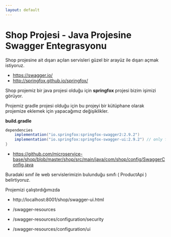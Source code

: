 ```yaml
---
layout: default
---
```

# Shop Projesi - Java Projesine Swagger Entegrasyonu

Shop projesine ait dışarı açılan servisleri güzel bir arayüz ile dışarı açmak istiyoruz.

- https://swagger.io/
- http://springfox.github.io/springfox/

Shop projemiz bir java projesi olduğu için **springfox** projesi bizim işimizi görüyor.

Projemiz gradle projesi olduğu için bu projeyi bir kütüphane olarak projemize eklemek için yapacağımız değişiklikler.


**build.gradle**

```groovy
dependencies
	implementation("io.springfox:springfox-swagger2:2.9.2")
	implementation("io.springfox:springfox-swagger-ui:2.9.2") // only for swagger-ui.html
}
```


- https://github.com/microservice-base/shop/blob/master/shop/src/main/java/com/shop/config/SwaggerConfig.java

Buradaki sınıf ile web servislerimizin bulunduğu sınıfı ( ProductApi ) belirtiyoruz.

Projemizi çalıştırdığımızda 

- http://localhost:8001/shop/swagger-ui.html

- /swagger-resources
- /swagger-resources/configuration/security
- /swagger-resources/configuration/ui
